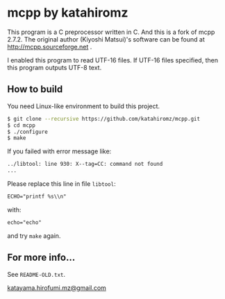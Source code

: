 # mcpp by katahiromz

This program is a C preprocessor written in C. And this is a fork of mcpp 2.7.2.
The original author (Kiyoshi Matsui)'s software can be found at http://mcpp.sourceforge.net .

I enabled this program to read UTF-16 files. If UTF-16 files specified, then this program 
outputs UTF-8 text.

## How to build

You need Linux-like environment to build this project.

```bash
$ git clone --recursive https://github.com/katahiromz/mcpp.git
$ cd mcpp
$ ./configure
$ make
```

If you failed with error message like:
```txt
../libtool: line 930: X--tag=CC: command not found
...
```
Please replace this line in file `libtool`:
```txt
ECHO="printf %s\\n"
```
with:
```txt
echo="echo"
```
and try `make` again.

## For more info...

See `README-OLD.txt`.

katayama.hirofumi.mz@gmail.com
